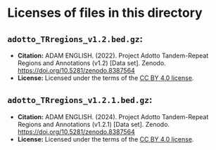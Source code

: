 # Licenses of files in this directory

## `adotto_TRregions_v1.2.bed.gz`:

* **Citation:** ADAM ENGLISH. (2022). Project Adotto Tandem-Repeat Regions and Annotations (v1.2) [Data set]. Zenodo.
  https://doi.org/10.5281/zenodo.8387564
* **License:** Licensed under the terms of the 
  [CC BY 4.0 license](https://creativecommons.org/licenses/by/4.0/legalcode.txt).

## `adotto_TRregions_v1.2.1.bed.gz`:

* **Citation:** ADAM ENGLISH. (2024). Project Adotto Tandem-Repeat Regions and Annotations (v1.2.1) [Data set]. Zenodo.
  https://doi.org/10.5281/zenodo.8387564
* **License:** Licensed under the terms of the 
  [CC BY 4.0 license](https://creativecommons.org/licenses/by/4.0/legalcode.txt).
